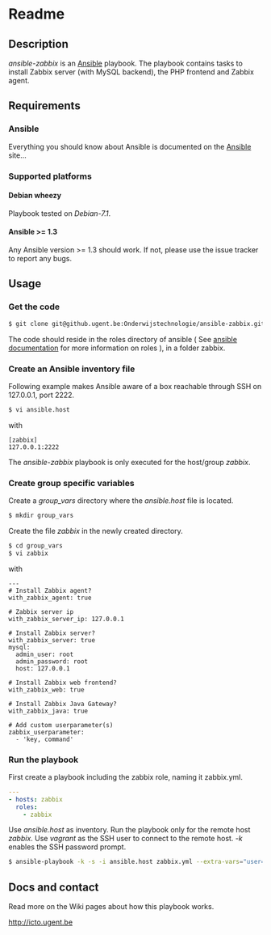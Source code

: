 # Readme

## Description

*ansible-zabbix* is an [Ansible](http://ansible.cc) playbook.
The playbook contains tasks to install Zabbix server (with MySQL backend), the PHP frontend and Zabbix agent.

## Requirements

### Ansible

Everything you should know about Ansible is documented on the [Ansible](http://ansible.cc/docs/gettingstarted.html) site...

### Supported platforms

#### Debian wheezy

Playbook tested on *Debian-7.1*.

#### Ansible >= 1.3

Any Ansible version >= 1.3 should work. If not, please use the issue tracker to report any bugs.

## Usage

### Get the code

```bash
$ git clone git@github.ugent.be:Onderwijstechnologie/ansible-zabbix.git roles/zabbix
```

The code should reside in the roles directory of ansible ( See [ansible documentation](http://www.ansibleworks.com/docs/playbooks.html#roles) for more information on roles ), in a folder zabbix.

### Create an Ansible inventory file

Following example makes Ansible aware of a box reachable through SSH on 127.0.0.1, port 2222.

```bash
$ vi ansible.host
```

with

```
[zabbix]
127.0.0.1:2222
```

The *ansible-zabbix* playbook is only executed for the host/group *zabbix*.

### Create group specific variables

Create a *group_vars* directory where the *ansible.host* file is located.

```bash
$ mkdir group_vars
```

Create the file *zabbix* in the newly created directory.

```bash
$ cd group_vars
$ vi zabbix
```

with

```
---
# Install Zabbix agent?
with_zabbix_agent: true

# Zabbix server ip
with_zabbix_server_ip: 127.0.0.1

# Install Zabbix server?
with_zabbix_server: true
mysql:
  admin_user: root
  admin_password: root
  host: 127.0.0.1

# Install Zabbix web frontend?
with_zabbix_web: true

# Install Zabbix Java Gateway?
with_zabbix_java: true

# Add custom userparameter(s)
zabbix_userparameter:
  - 'key, command'
```

### Run the playbook

First create a playbook including the zabbix role, naming it zabbix.yml.

```yml
---
- hosts: zabbix
  roles:
    - zabbix
```

Use *ansible.host* as inventory. Run the playbook only for the remote host *zabbix*. Use *vagrant* as the SSH user to connect to the remote host. *-k* enables the SSH password prompt.

```bash
$ ansible-playbook -k -s -i ansible.host zabbix.yml --extra-vars="user=vagrant"
```

## Docs and contact

Read more on the Wiki pages about how this playbook works.

http://icto.ugent.be
